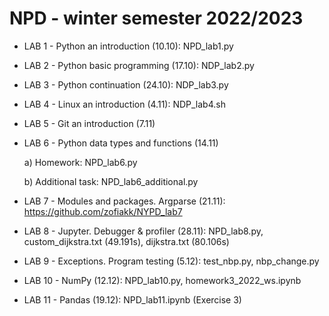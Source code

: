 # NPD - winter semester 2022/2023
* LAB 1 - Python an introduction (10.10): NPD_lab1.py
* LAB 2 - Python basic programming (17.10): NDP_lab2.py
* LAB 3 - Python continuation (24.10): NDP_lab3.py
* LAB 4 - Linux an introduction (4.11): NDP_lab4.sh
* LAB 5 - Git an introduction (7.11)
* LAB 6 - Python data types and functions (14.11)

  a) Homework: NPD_lab6.py
  
  b) Additional task: NPD_lab6_additional.py

* LAB 7 - Modules and packages. Argparse (21.11): https://github.com/zofiakk/NYPD_lab7
* LAB 8 - Jupyter. Debugger & profiler (28.11): NPD_lab8.py, custom_dijkstra.txt (49.191s), dijkstra.txt (80.106s)
* LAB 9 - Exceptions. Program testing (5.12): test_nbp.py, nbp_change.py
* LAB 10 - NumPy (12.12): NPD_lab10.py, homework3_2022_ws.ipynb
* LAB 11 - Pandas (19.12): NPD_lab11.ipynb (Exercise 3)
